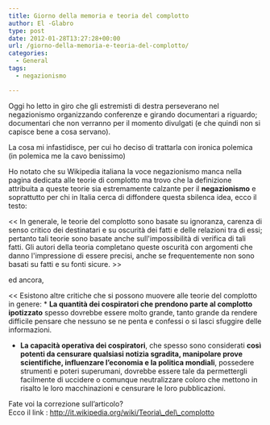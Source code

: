 ```yaml
---
title: Giorno della memoria e teoria del complotto
author: El -Glabro
type: post
date: 2012-01-28T13:27:28+00:00
url: /giorno-della-memoria-e-teoria-del-complotto/
categories:
  - General
tags:
  - negazionismo

---
```

Oggi ho letto in giro che gli estremisti di destra perseverano nel negazionismo organizzando conferenze e girando documentari a riguardo; documentari che non verranno per il momento divulgati (e che quindi non si capisce bene a cosa servano).

La cosa mi infastidisce, per cui ho deciso di trattarla con ironica polemica (in polemica me la cavo benissimo)

Ho notato che su Wikipedia italiana la voce negazionismo manca nella pagina dedicata alle teorie di complotto ma trovo che la definizione attribuita a queste teorie sia estremamente calzante per il **negazionismo** e soprattutto per chi in Italia cerca di diffondere questa sbilenca idea, ecco il testo:

<< In generale, le teorie del complotto sono basate su ignoranza, carenza di senso critico dei destinatari e su oscurità dei fatti e delle relazioni tra di essi; pertanto tali teorie sono basate anche sull'impossibilità di verifica di tali fatti. Gli autori della teoria completano queste oscurità con argomenti che danno l'impressione di essere precisi, anche se frequentemente non sono basati su fatti e su fonti sicure. >>

ed ancora,

<< Esistono altre critiche che si possono muovere alle teorie del complotto in genere: * **La quantità dei cospiratori che prendono parte al complotto ipotizzato** spesso dovrebbe essere molto grande, tanto grande da rendere difficile pensare che nessuno se ne penta e confessi o si lasci sfuggire delle informazioni.  
* **La capacità operativa dei cospiratori**, che spesso sono considerati **così potenti da censurare qualsiasi notizia sgradita, manipolare prove scientifiche, influenzare l&#8217;economia e la politica mondiali**, possedere strumenti e poteri superumani, dovrebbe essere tale da permettergli facilmente di uccidere o comunque neutralizzare coloro che mettono in risalto le loro macchinazioni e censurare le loro pubblicazioni.  
>>

Fate voi la correzione sull&#8217;articolo?  
Ecco il link : http://it.wikipedia.org/wiki/Teoria\_del\_complotto